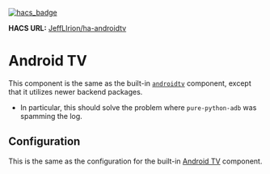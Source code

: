 [![hacs_badge](https://img.shields.io/badge/HACS-Custom-orange.svg)](https://github.com/custom-components/hacs)

**HACS URL:** [JeffLIrion/ha-androidtv](https://github.com/JeffLIrion/ha-androidtv)


# Android TV

This component is the same as the built-in [`androidtv`](https://www.home-assistant.io/components/androidtv/) component, except that it utilizes newer backend packages.  

* In particular, this should solve the problem where `pure-python-adb` was spamming the log.


## Configuration

This is the same as the configuration for the built-in [Android TV](https://www.home-assistant.io/components/androidtv/) component.
